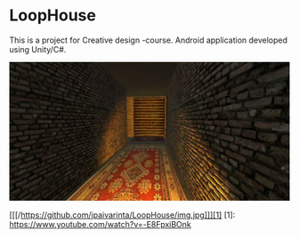 # LoopHouse

This is a project for Creative design -course. Android application developed using Unity/C#.

<img src = "img.jpg">



[[[/https://github.com/jpaivarinta/LoopHouse/img.jpg]]][1]
[1]: https://www.youtube.com/watch?v=-E8FpxiBOnk
